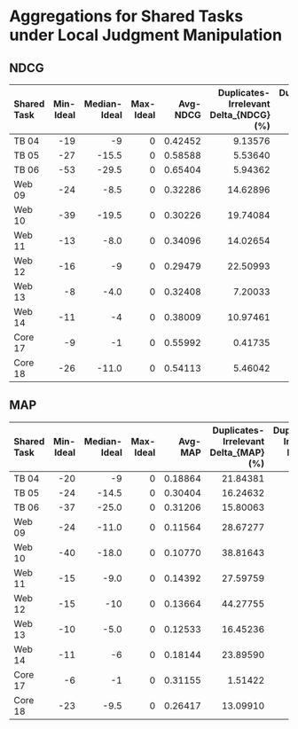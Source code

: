# Aggregations for Shared Tasks under Local Judgment Manipulation

## NDCG

|Shared Task|Min-Ideal|Median-Ideal|Max-Ideal|Avg-NDCG|Duplicates-Irrelevant Delta_{NDCG} (%)|Duplicates-Irrelevant Kendall-Tau|Duplicates-Irrelevant Kendall-Tau@5|Duplicates-Removed Delta_{NDCG} (%)|Duplicates-Removed Kendall-Tau|Duplicates-Removed Kendall-Tau@5|
|:----------|--------:|-----------:|--------:|-------:|---------------------:|---------------:|-----------------:|---------------------:|---------------:|-----------------:|
|TB 04|-19|-9|0|0.42452|9.13576|0.96662|1.00000|3.98276|0.97533|1.00000|
|TB 05|-27|-15.5|0|0.58588|5.53640|0.95560|0.33333|0.99114|0.97040|0.80000|
|TB 06|-53|-29.5|0|0.65404|5.94362|0.92090|1.00000|2.56638|0.95593|1.00000|
|Web 09|-24|-8.5|0|0.32286|14.62896|0.89099|0.80000|12.59679|0.91614|1.00000|
|Web 10|-39|-19.5|0|0.30226|19.74084|0.48664|0.23810|15.82119|0.59117|0.33333|
|Web 11|-13|-8.0|0|0.34096|14.02654|0.85185|0.00000|8.79029|0.93122|0.40000|
|Web 12|-16|-9|0|0.29479|22.50993|0.70476|0.61905|17.99987|0.79048|0.73333|
|Web 13|-8|-4.0|0|0.32408|7.20033|0.91385|0.80000|4.42677|0.95692|0.80000|
|Web 14|-11|-4|0|0.38009|10.97461|0.92885|0.86667|7.67216|0.95257|0.86667|
|Core 17|-9|-1|0|0.55992|0.41735|0.99749|1.00000|0.05828|1.00000|1.00000|
|Core 18|-26|-11.0|0|0.54113|5.46042|0.90077|0.86667|2.10258|0.91335|0.73333|

## MAP

|Shared Task|Min-Ideal|Median-Ideal|Max-Ideal|Avg-MAP|Duplicates-Irrelevant Delta_{MAP} (%)|Duplicates-Irrelevant Kendall-Tau|Duplicates-Irrelevant Kendall-Tau@5|Duplicates-Removed Delta_{MAP} (%)|Duplicates-Removed Kendall-Tau|Duplicates-Removed Kendall-Tau@5|
|:----------|--------:|-----------:|--------:|-------:|---------------------:|---------------:|-----------------:|---------------------:|---------------:|-----------------:|
|TB 04|-20|-9|0|0.18864|21.84381|0.94049|0.80000|6.16036|0.97533|1.00000|
|TB 05|-24|-14.5|0|0.30404|16.24632|0.91332|0.60000|1.90764|0.95137|0.60000|
|TB 06|-37|-25.0|0|0.31206|15.80063|0.88588|0.60000|2.85687|0.92429|1.00000|
|Web 09|-24|-11.0|0|0.11564|28.67277|0.83368|0.52381|21.83326|0.89518|0.60000|
|Web 10|-40|-18.0|0|0.10770|38.81643|0.27062|-0.22222|28.34026|0.43089|0.07143|
|Web 11|-15|-9.0|0|0.14392|27.59759|0.69312|0.20000|13.64618|0.87302|0.33333|
|Web 12|-15|-10|0|0.13664|44.27755|0.58095|0.61905|33.89559|0.68571|0.73333|
|Web 13|-10|-5.0|0|0.12533|16.45236|0.77231|0.60000|8.67884|0.87077|0.73333|
|Web 14|-11|-6|0|0.18144|23.89590|0.95257|1.00000|13.11974|0.96047|1.00000|
|Core 17|-6|-1|0|0.31155|1.51422|0.99248|1.00000|0.29620|0.99875|1.00000|
|Core 18|-23|-9.5|0|0.26417|13.09910|0.89378|0.86667|3.96072|0.91195|1.00000|

